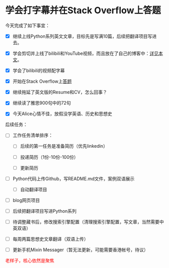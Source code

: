 # 学会打字幕并在Stack Overflow上答题


今天完成了如下事宜：

-   [x] 继续上线Python系列英文文章，目标先是写满10篇，后续把翻译项目写进去。
-   [x] 学会剪切并上线了bilibili和YouTube视频，而且放在了自己的博客中：[详见本文](https://doraemonj.github.io/zh-cn/discovery-channel-full-episodes-the-truth-about-the-bermuda-triangle/)。
-   [x] 学会了bilibili的视频配字幕
-   [x] 开始在Stack Overflow上[答题](https://stackoverflow.com/questions/68885174/hugo-expanding-fenced-code-in-a-post-by-default/72246339#72246339)
-   [x] 继续拖延了英文版的Resume和CV，怎么回事？
-   [x] 继续读了雅思900句中的72句
-   [x] 今天Alice心情不佳，放假没学英语、历史和思想史



后续任务：

-   [ ] 工作任务清单排序：

    -   [ ] 后续的第一任务是准备简历（优先linkedin）

    -   [ ] 投递简历（1份-10份-100份）

    -   [ ] 更新简历
-   [ ] Python代码上传Github，写README.md文件，案例双语展示

    -   [ ] 自动翻译项目
-   [ ] blog网页项目
-   [ ] 后续把翻译项目写进Python系列



-   [ ] 待调整藏书后，修改搜索引擎配置（清理搜索引擎配置，写文章，当然需要中英双语）
-   [ ] 每周两篇思想史文章翻译（双语上传）

-   [ ] 更新手机Mixin Messager（暂无法更新，可能需要香港帐号，待议）



<font color='red'> 老样子，核心依然是聚焦</font>

